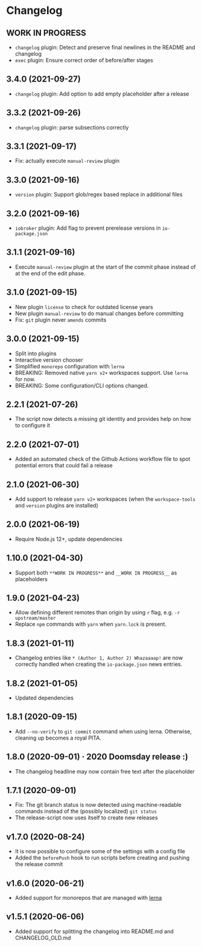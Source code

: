 # Changelog
<!--
    Placeholder for the next version (at the beginning of the line):
    ## **WORK IN PROGRESS**
-->
## **WORK IN PROGRESS**
* `changelog` plugin: Detect and preserve final newlines in the README and changelog
* `exec` plugin: Ensure correct order of before/after stages

## 3.4.0 (2021-09-27)
* `changelog` plugin: Add option to add empty placeholder after a release

## 3.3.2 (2021-09-26)
* `changelog` plugin: parse subsections correctly

## 3.3.1 (2021-09-17)
* Fix: actually execute `manual-review` plugin

## 3.3.0 (2021-09-16)
* `version` plugin: Support glob/regex based replace in additional files

## 3.2.0 (2021-09-16)
* `iobroker` plugin: Add flag to prevent prerelease versions in `io-package.json`

## 3.1.1 (2021-09-16)
* Execute `manual-review` plugin at the start of the commit phase instead of at the end of the edit phase.

## 3.1.0 (2021-09-15)
* New plugin `license` to check for outdated license years
* New plugin `manual-review` to do manual changes before committing
* Fix: `git` plugin never `amends` commits

## 3.0.0 (2021-09-15)
* Split into plugins
* Interactive version chooser
* Simplified `monorepo` configuration with `lerna`
* BREAKING: Removed native `yarn v2+` workspaces support. Use `lerna` for now.
* BREAKING: Some configuration/CLI options changed.

## 2.2.1 (2021-07-26)
* The script now detects a missing git identity and provides help on how to configure it

## 2.2.0 (2021-07-01)
* Added an automated check of the Github Actions workflow file to spot potential errors that could fail a release

## 2.1.0 (2021-06-30)
* Add support to release `yarn v2+` workspaces (when the `workspace-tools` and `version` plugins are installed)

## 2.0.0 (2021-06-19)
* Require Node.js 12+, update dependencies

## 1.10.0 (2021-04-30)
* Support both `**WORK IN PROGRESS**` and `__WORK IN PROGRESS__` as placeholders

## 1.9.0 (2021-04-23)
* Allow defining different remotes than origin by using `r` flag, e.g. `-r upstream/master`
* Replace `npm` commands with `yarn` when `yarn.lock` is present.

## 1.8.3 (2021-01-11)
* Changelog entries like `* (Author 1, Author 2) Whazaaaap!` are now correctly handled when creating the `io-package.json` news entries.

## 1.8.2 (2021-01-05)
* Updated dependencies

## 1.8.1 (2020-09-15)
* Add `--no-verify` to `git commit` command when using lerna. Otherwise, cleaning up becomes a royal PITA.

## 1.8.0 (2020-09-01) · 2020 Doomsday release :)
* The changelog headline may now contain free text after the placeholder

## 1.7.1 (2020-09-01)
* Fix: The git branch status is now detected using machine-readable commands instead of the (possibly localized) `git status`
* The release-script now uses itself to create new releases

## v1.7.0 (2020-08-24)
* It is now possible to configure some of the settings with a config file
* Added the `beforePush` hook to run scripts before creating and pushing the release commit

## v1.6.0 (2020-06-21)
* Added support for monorepos that are managed with [lerna](https://github.com/lerna/lerna)

## v1.5.1 (2020-06-06)
* Added support for splitting the changelog into README.md and CHANGELOG_OLD.md
